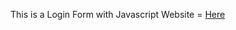 This is a Login Form with Javascript
Website = <a href="https://thisisgenerated.github.io/Login-java">Here</a>